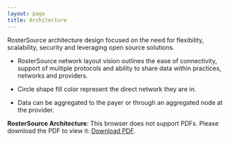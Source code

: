 ```yaml
---
layout: page
title: Architecture
---
```

RosterSource architecture design focused on the need for flexibility, scalability, security and leveraging open source solutions.

- RosterSource network layout vision outlines the ease of connectivity, support of multiple protocols and ability to share data within practices, networks and providers. 

- Circle shape fill color represent the direct network they are in. 

- Data can be aggregated to the payer or through an aggregated node at the provider.
  

<object data="/docs/RosterSourceArchitectureReleaseV2.pdf#page=1" type="application/pdf" width="960" height="600">
    <p><b>RosterSource Architecture</b>: This browser does not support PDFs. Please download the PDF to view it: <a href="/docs/RosterSourceArchitectureReleaseV2.pdf" target="_blank">Download PDF</a>.</p>
</object>

 


  
 


